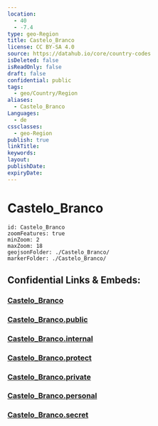 ```yaml
---
location:
  - 40
  - -7.4
type: geo-Region
title: Castelo_Branco
license: CC BY-SA 4.0
source: https://datahub.io/core/country-codes
isDeleted: false
isReadOnly: false
draft: false
confidential: public
tags:
  - geo/Country/Region
aliases:
  - Castelo_Branco
Languages:
  - de
cssclasses:
  - geo-Region
publish: true
linkTitle:
keywords:
layout:
publishDate:
expiryDate:
---
```


# Castelo_Branco

```leaflet
id: Castelo_Branco
zoomFeatures: true 
minZoom: 2 
maxZoom: 18
geojsonFolder: ./Castelo_Branco/
markerFolder: ./Castelo_Branco/
```


## Confidential Links & Embeds: 

### [Castelo_Branco](/_Standards/Earth/Continent/Europe/Europe~South/Portugal/Districts~Portugal/Castelo_Branco.md) 

### [Castelo_Branco.public](/_public/Earth/Continent/Europe/Europe~South/Portugal/Districts~Portugal/Castelo_Branco.public.md) 

### [Castelo_Branco.internal](/_internal/Earth/Continent/Europe/Europe~South/Portugal/Districts~Portugal/Castelo_Branco.internal.md) 

### [Castelo_Branco.protect](/_protect/Earth/Continent/Europe/Europe~South/Portugal/Districts~Portugal/Castelo_Branco.protect.md) 

### [Castelo_Branco.private](/_private/Earth/Continent/Europe/Europe~South/Portugal/Districts~Portugal/Castelo_Branco.private.md) 

### [Castelo_Branco.personal](/_personal/Earth/Continent/Europe/Europe~South/Portugal/Districts~Portugal/Castelo_Branco.personal.md) 

### [Castelo_Branco.secret](/_secret/Earth/Continent/Europe/Europe~South/Portugal/Districts~Portugal/Castelo_Branco.secret.md)

